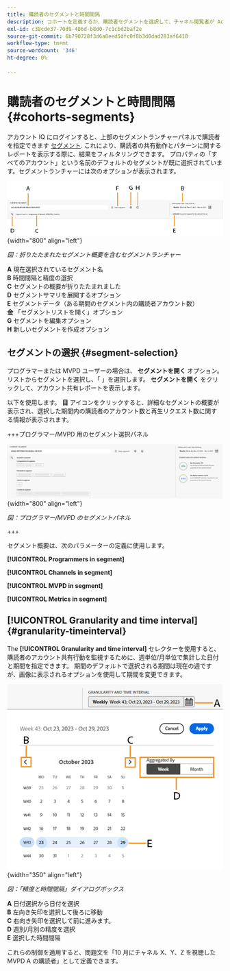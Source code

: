 ```yaml
---
title: 購読者のセグメントと時間間隔
description: コホートを定義するか、購読者セグメントを選択して、チャネル閲覧者が Account IQ のグラフィカルツールとレポートを使用できるように、アカウント共有の可能性とパターンを測定します。
exl-id: c38cde37-70d9-486d-b8d0-7c1cbd2baf2e
source-git-commit: 6b790728f3d6a8eed5dfc0f8b3d0dad283af6418
workflow-type: tm+mt
source-wordcount: '346'
ht-degree: 0%

---
```



# 購読者のセグメントと時間間隔 {#cohorts-segments}


アカウント IQ にログインすると、上部のセグメントランチャーパネルで購読者を指定できます [セグメント](/help/accountiq/product-concepts.md#segment-segmet-def). これにより、購読者の共有動作とパターンに関するレポートを表示する際に、結果をフィルタリングできます。 プロパティの「すべてのアカウント」という名前のデフォルトのセグメントが既に選択されています。セグメントランチャーには次のオプションが表示されます。

![](assets/new-segment-selector-collapsed.png){width="800" align="left"}

*図：折りたたまれたセグメント概要を含むセグメントランチャー*

**A** 現在選択されているセグメント名<br/>
**B** 時間間隔と精度の選択<br/>
**C** セグメントの概要が折りたたまれました<br/>
**D** セグメントサマリを展開するオプション<br/>
**E** セグメントデータ（ある期間のセグメント内の購読者アカウント数）<br/>
**金** 「セグメントリストを開く」オプション<br/>
**G** セグメントを編集オプション<br/>
**H** 新しいセグメントを作成オプション<br/>

## セグメントの選択 {#segment-selection}

プログラマーまたは MVPD ユーザーの場合は、 **セグメントを開く** オプション。 リストからセグメントを選択し、「 」を選択します。 **セグメントを開く** をクリックして、アカウント共有レポートを表示します。

以下を使用します。 **目** アイコンをクリックすると、詳細なセグメントの概要が表示され、選択した期間内の購読者のアカウント数と再生リクエスト数に関する情報が表示されます。

+++プログラマー/MVPD 用のセグメント選択パネル

![](assets/segment-panel-programmers-mvpds.png) {width="800" align="left"}

*図：プログラマー/MVPD のセグメントパネル*

+++

セグメント概要は、次のパラメーターの定義に使用します。

**[!UICONTROL Programmers in segment]**

**[!UICONTROL Channels in segment]**

**[!UICONTROL MVPD in segment]**

**[!UICONTROL Metrics in segment]**

<!-- The definitions of these parameters will be defined in the glossary article-->

## [!UICONTROL Granularity and time interval] {#granularity-timeinterval}

The **[!UICONTROL Granularity and time interval]** セレクターを使用すると、購読者のアカウント共有行動を監視するために、週単位/月単位で集計した日付と期間を指定できます。 期間のデフォルトで選択される期間は現在の週ですが、画像に表示されるオプションを使用して期間を変更できます。

![[!UICONTROL Granularity and timeinterval]](assets/granularity-timeinterval-weekwise.png){width="350" align="left"}

*図：「精度と時間間隔」ダイアログボックス*

**A** 日付選択から日付を選択<br/>
**B** 左向き矢印を選択して後ろに移動<br/>
**C** 右向き矢印を選択して前に進みます。<br/>
**D** 週別/月別の精度を選択<br/>
**E** 選択した時間間隔<br/>

これらの制御を適用すると、問題文を「10 月にチャネル X、Y、Z を視聴した MVPD A の購読者」として定義できます。

